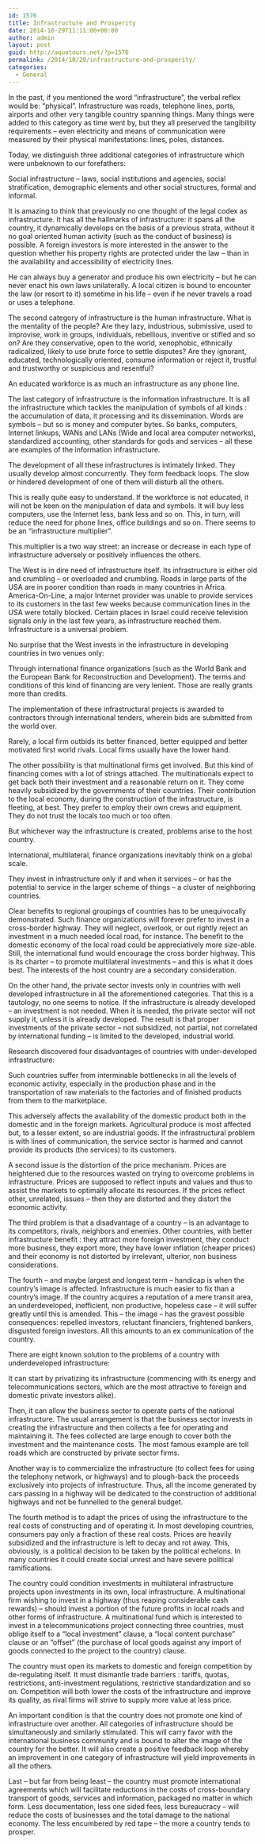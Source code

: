 ```yaml
---
id: 1576
title: Infrastructure and Prosperity
date: 2014-10-29T11:11:00+00:00
author: admin
layout: post
guid: http://aquatours.net/?p=1576
permalink: /2014/10/29/infrastructure-and-prosperity/
categories:
  - General
---
```

In the past, if you mentioned the word &#8220;infrastructure&#8221;, the verbal reflex would be: &#8220;physical&#8221;. Infrastructure was roads, telephone lines, ports, airports and other very tangible country spanning things. Many things were added to this category as time went by, but they all preserved the tangibility requirements &#8211; even electricity and means of communication were measured by their physical manifestations: lines, poles, distances.

Today, we distinguish three additional categories of infrastructure which were unbeknown to our forefathers:

Social infrastructure &#8211; laws, social institutions and agencies, social stratification, demographic elements and other social structures, formal and informal.

It is amazing to think that previously no one thought of the legal codex as infrastructure. It has all the hallmarks of infrastructure: it spans all the country, it dynamically develops on the basis of a previous strata, without it no goal oriented human activity (such as the conduct of business) is possible. A foreign investors is more interested in the answer to the question whether his property rights are protected under the law &#8211; than in the availability and accessibility of electricity lines.

He can always buy a generator and produce his own electricity &#8211; but he can never enact his own laws unilaterally. A local citizen is bound to encounter the law (or resort to it) sometime in his life &#8211; even if he never travels a road or uses a telephone.

The second category of infrastructure is the human infrastructure. What is the mentality of the people? Are they lazy, industrious, submissive, used to improvise, work in groups, individuals, rebellious, inventive or stifled and so on? Are they conservative, open to the world, xenophobic, ethnically radicalized, likely to use brute force to settle disputes? Are they ignorant, educated, technologically oriented, consume information or reject it, trustful and trustworthy or suspicious and resentful?

An educated workforce is as much an infrastructure as any phone line.

The last category of infrastructure is the information infrastructure. It is all the infrastructure which tackles the manipulation of symbols of all kinds : the accumulation of data, it processing and its dissemination. Words are symbols &#8211; but so is money and computer bytes. So banks, computers, Internet linkups, WANs and LANs (Wide and local area computer networks), standardized accounting, other standards for gods and services &#8211; all these are examples of the information infrastructure.

The development of all these infrastructures is intimately linked. They usually develop almost concurrently. They form feedback loops. The slow or hindered development of one of them will disturb all the others.

This is really quite easy to understand. If the workforce is not educated, it will not be keen on the manipulation of data and symbols. It will buy less computers, use the Internet less, bank less and so on. This, in turn, will reduce the need for phone lines, office buildings and so on. There seems to be an &#8220;infrastructure multiplier&#8221;.

This multiplier is a two way street: an increase or decrease in each type of infrastructure adversely or positively influences the others.

The West is in dire need of infrastructure itself. Its infrastructure is either old and crumbling &#8211; or overloaded and crumbling. Roads in large parts of the USA are in poorer condition than roads in many countries in Africa. America-On-Line, a major Internet provider was unable to provide services to its customers in the last few weeks because communication lines in the USA were totally blocked. Certain places in Israel could receive television signals only in the last few years, as infrastructure reached them. Infrastructure is a universal problem.

No surprise that the West invests in the infrastructure in developing countries in two venues only:

Through international finance organizations (such as the World Bank and the European Bank for Reconstruction and Development). The terms and conditions of this kind of financing are very lenient. Those are really grants more than credits.

The implementation of these infrastructural projects is awarded to contractors through international tenders, wherein bids are submitted from the world over.

Rarely, a local firm outbids its better financed, better equipped and better motivated first world rivals. Local firms usually have the lower hand.

The other possibility is that multinational firms get involved. But this kind of financing comes with a lot of strings attached. The multinationals expect to get back both their investment and a reasonable return on it. They come heavily subsidized by the governments of their countries. Their contribution to the local economy, during the construction of the infrastructure, is fleeting, at best. They prefer to employ their own crews and equipment. They do not trust the locals too much or too often.

But whichever way the infrastructure is created, problems arise to the host country.

International, multilateral, finance organizations inevitably think on a global scale.

They invest in infrastructure only if and when it services &#8211; or has the potential to service in the larger scheme of things &#8211; a cluster of neighboring countries.

Clear benefits to regional groupings of countries has to be unequivocally demonstrated. Such finance organizations will forever prefer to invest in a cross-border highway. They will neglect, overlook, or out rightly reject an investment in a much needed local road, for instance. The benefit to the domestic economy of the local road could be appreciatively more size-able. Still, the international fund would encourage the cross border highway. This is its charter &#8211; to promote multilateral investments &#8211; and this is what it does best. The interests of the host country are a secondary consideration.

On the other hand, the private sector invests only in countries with well developed infrastructure in all the aforementioned categories. That this is a tautology, no one seems to notice. If the infrastructure is already developed &#8211; an investment is not needed. When it is needed, the private sector will not supply it, unless it is already developed. The result is that proper investments of the private sector &#8211; not subsidized, not partial, not correlated by international funding &#8211; is limited to the developed, industrial world.

Research discovered four disadvantages of countries with under-developed infrastructure:

Such countries suffer from interminable bottlenecks in all the levels of economic activity, especially in the production phase and in the transportation of raw materials to the factories and of finished products from them to the marketplace.

This adversely affects the availability of the domestic product both in the domestic and in the foreign markets. Agricultural produce is most affected but, to a lesser extent, so are industrial goods. If the infrastructural problem is with lines of communication, the service sector is harmed and cannot provide its products (the services) to its customers.

A second issue is the distortion of the price mechanism. Prices are heightened due to the resources wasted on trying to overcome problems in infrastructure. Prices are supposed to reflect inputs and values and thus to assist the markets to optimally allocate its resources. If the prices reflect other, unrelated, issues &#8211; then they are distorted and they distort the economic activity.

The third problem is that a disadvantage of a country &#8211; is an advantage to its competitors, rivals, neighbors and enemies. Other countries, with better infrastructure benefit : they attract more foreign investment, they conduct more business, they export more, they have lower inflation (cheaper prices) and their economy is not distorted by irrelevant, ulterior, non business considerations.

The fourth &#8211; and maybe largest and longest term &#8211; handicap is when the country&#8217;s image is affected. Infrastructure is much easier to fix than a country&#8217;s image. If the country acquires a reputation of a mere transit area, an underdeveloped, inefficient, non productive, hopeless case &#8211; it will suffer greatly until this is amended. This &#8211; the image &#8211; has the gravest possible consequences: repelled investors, reluctant financiers, frightened bankers, disgusted foreign investors. All this amounts to an ex communication of the country.

There are eight known solution to the problems of a country with underdeveloped infrastructure:

It can start by privatizing its infrastructure (commencing with its energy and telecommunications sectors, which are the most attractive to foreign and domestic private investors alike).

Then, it can allow the business sector to operate parts of the national infrastructure. The usual arrangement is that the business sector invests in creating the infrastructure and then collects a fee for operating and maintaining it. The fees collected are large enough to cover both the investment and the maintenance costs. The most famous example are toll roads which are constructed by private sector firms.

Another way is to commercialize the infrastructure (to collect fees for using the telephony network, or highways) and to plough-back the proceeds exclusively into projects of infrastructure. Thus, all the income generated by cars passing in a highway will be dedicated to the construction of additional highways and not be funnelled to the general budget.

The fourth method is to adapt the prices of using the infrastructure to the real costs of constructing and of operating it. In most developing countries, consumers pay only a fraction of these real costs. Prices are heavily subsidized and the infrastructure is left to decay and rot away. This, obviously, is a political decision to be taken by the political echelons. In many countries it could create social unrest and have severe political ramifications.

The country could condition investments in multilateral infrastructure projects upon investments in its own, local infrastructure. A multinational firm wishing to invest in a highway (thus reaping considerable cash rewards) &#8211; should invest a portion of the future profits in local roads and other forms of infrastructure. A multinational fund which is interested to invest in a telecommunications project connecting three countries, must oblige itself to a &#8220;local investment&#8221; clause, a &#8220;local content purchase&#8221; clause or an &#8220;offset&#8221; (the purchase of local goods against any import of goods connected to the project to the country) clause.

The country must open its markets to domestic and foreign competition by de-regulating itself. It must dismantle trade barriers : tariffs, quotas, restrictions, anti-investment regulations, restrictive standardization and so on. Competition will both lower the costs of the infrastructure and improve its quality, as rival firms will strive to supply more value at less price.

An important condition is that the country does not promote one kind of infrastructure over another. All categories of infrastructure should be simultaneously and similarly stimulated. This will carry favor with the international business community and is bound to alter the image of the country for the better. It will also create a positive feedback loop whereby an improvement in one category of infrastructure will yield improvements in all the others.

Last &#8211; but far from being least &#8211; the country must promote international agreements which will facilitate reductions in the costs of cross-boundary transport of goods, services and information, packaged no matter in which form. Less documentation, less one sided fees, less bureaucracy &#8211; will reduce the costs of businesses and the total damage to the national economy. The less encumbered by red tape &#8211; the more a country tends to prosper.